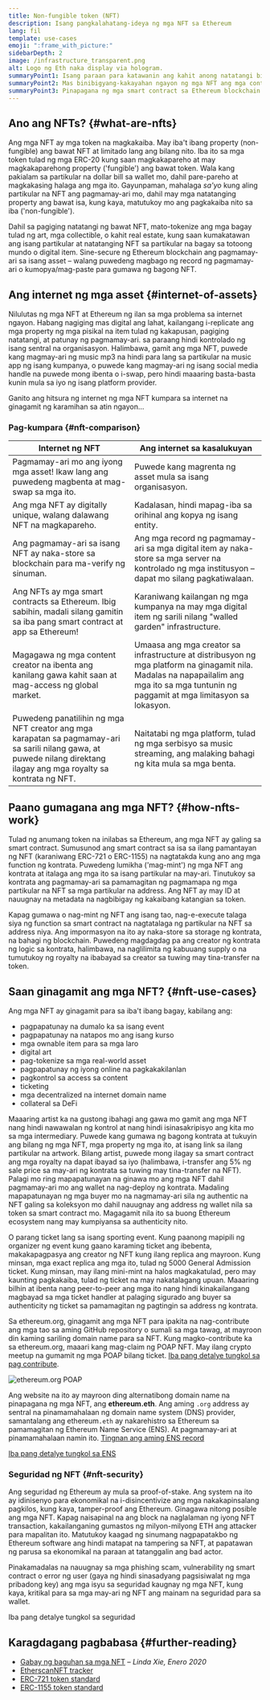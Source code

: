 ```yaml
---
title: Non-fungible token (NFT)
description: Isang pangkalahatang-ideya ng mga NFT sa Ethereum
lang: fil
template: use-cases
emoji: ":frame_with_picture:"
sidebarDepth: 2
image: /infrastructure_transparent.png
alt: Logo ng Eth naka display via hologram.
summaryPoint1: Isang paraan para katawanin ang kahit anong natatangi bilang Ethereum-based asset.
summaryPoint2: Mas binibigyang-kakayahan ngayon ng mga NFT ang mga content creator.
summaryPoint3: Pinapagana ng mga smart contract sa Ethereum blockchain.
---
```


## Ano ang NFTs? \{#what-are-nfts}

Ang mga NFT ay mga token na magkakaiba. May iba't ibang property (non-fungible) ang bawat NFT at limitado lang ang bilang nito. Iba ito sa mga token tulad ng mga ERC-20 kung saan magkakapareho at may magkakaparehong property ('fungible') ang bawat token. Wala kang pakialam sa partikular na dollar bill sa wallet mo, dahil pare-pareho at magkakasing halaga ang mga ito. Gayunpaman, mahalaga _sa'yo_ kung aling partikular na NFT ang pagmamay-ari mo, dahil may mga natatanging property ang bawat isa, kung kaya, matutukoy mo ang pagkakaiba nito sa iba ('non-fungible').

Dahil sa pagiging natatangi ng bawat NFT, mato-tokenize ang mga bagay tulad ng art, mga collectible, o kahit real estate, kung saan kumakatawan ang isang partikular at natatanging NFT sa partikular na bagay sa totoong mundo o digital item. Sine-secure ng Ethereum blockchain ang pagmamay-ari sa isang asset – walang puwedeng magbago ng record ng pagmamay-ari o kumopya/mag-paste para gumawa ng bagong NFT.

<YouTube id="Xdkkux6OxfM" />

## Ang internet ng mga asset \{#internet-of-assets}

Nilulutas ng mga NFT at Ethereum ng ilan sa mga problema sa internet ngayon. Habang nagiging mas digital ang lahat, kailangang i-replicate ang mga property ng mga pisikal na item tulad ng kakapusan, pagiging natatangi, at patunay ng pagmamay-ari. sa paraang hindi kontrolado ng isang sentral na organisasyon. Halimbawa, gamit ang mga NFT, puwede kang magmay-ari ng music mp3 na hindi para lang sa partikular na music app ng isang kumpanya, o puwede kang magmay-ari ng isang social media handle na puwede mong ibenta o i-swap, pero hindi maaaring basta-basta kunin mula sa iyo ng isang platform provider.

Ganito ang hitsura ng internet ng mga NFT kumpara sa internet na ginagamit ng karamihan sa atin ngayon...

### Pag-kumpara \{#nft-comparison}

| Internet ng NFT                                                                                                                                                        | Ang internet sa kasalukuyan                                                                                                                                                                |
| ---------------------------------------------------------------------------------------------------------------------------------------------------------------------- | ------------------------------------------------------------------------------------------------------------------------------------------------------------------------------------------ |
| Pagmamay-ari mo ang iyong mga asset! Ikaw lang ang puwedeng magbenta at mag-swap sa mga ito.                                                                           | Puwede kang magrenta ng asset mula sa isang organisasyon.                                                                                                                                  |
| Ang mga NFT ay digitally unique, walang dalawang NFT na magkapareho.                                                                                                   | Kadalasan, hindi mapag-iba sa orihinal ang kopya ng isang entity.                                                                                                                          |
| Ang pagmamay-ari sa isang NFT ay naka-store sa blockchain para ma-verify ng sinuman.                                                                                   | Ang mga record ng pagmamay-ari sa mga digital item ay naka-store sa mga server na kontrolado ng mga institusyon – dapat mo silang pagkatiwalaan.                                           |
| Ang NFTs ay mga smart contracts sa Ethereum. Ibig sabihin, madali silang gamitin sa iba pang smart contract at app sa Ethereum!                                        | Karaniwang kailangan ng mga kumpanya na may mga digital item ng sarili nilang "walled garden" infrastructure.                                                                              |
| Magagawa ng mga content creator na ibenta ang kanilang gawa kahit saan at mag-access ng global market.                                                                 | Umaasa ang mga creator sa infrastructure at distribusyon ng mga platform na ginagamit nila. Madalas na napapailalim ang mga ito sa mga tuntunin ng paggamit at mga limitasyon sa lokasyon. |
| Puwedeng panatilihin ng mga NFT creator ang mga karapatan sa pagmamay-ari sa sarili nilang gawa, at puwede nilang direktang ilagay ang mga royalty sa kontrata ng NFT. | Naitatabi ng mga platform, tulad ng mga serbisyo sa music streaming, ang malaking bahagi ng kita mula sa mga benta.                                                                        |

## Paano gumagana ang mga NFT? \{#how-nfts-work}

Tulad ng anumang token na inilabas sa Ethereum, ang mga NFT ay galing sa smart contract. Sumusunod ang smart contract sa isa sa ilang pamantayan ng NFT (karaniwang ERC-721 o ERC-1155) na nagtatakda kung ano ang mga function ng kontrata. Puwedeng lumikha ('mag-mint') ng mga NFT ang kontrata at italaga ang mga ito sa isang partikular na may-ari. Tinutukoy sa kontrata ang pagmamay-ari sa pamamagitan ng pagmamapa ng mga partikular na NFT sa mga partikular na address. Ang NFT ay may ID at nauugnay na metadata na nagbibigay ng kakaibang katangian sa token.

Kapag gumawa o nag-mint ng NFT ang isang tao, nag-e-execute talaga siya ng function sa smart contract na nagtatalaga ng partikular na NFT sa address niya. Ang impormasyon na ito ay naka-store sa storage ng kontrata, na bahagi ng blockchain. Puwedeng magdagdag pa ang creator ng kontrata ng logic sa kontrata, halimbawa, na naglilimita ng kabuuang supply o na tumutukoy ng royalty na ibabayad sa creator sa tuwing may tina-transfer na token.

## Saan ginagamit ang mga NFT? \{#nft-use-cases}

Ang mga NFT ay ginagamit para sa iba't ibang bagay, kabilang ang:

- pagpapatunay na dumalo ka sa isang event
- pagpapatunay na natapos mo ang isang kurso
- mga ownable item para sa mga laro
- digital art
- pag-tokenize sa mga real-world asset
- pagpapatunay ng iyong online na pagkakakilanlan
- pagkontrol sa access sa content
- ticketing
- mga decentralized na internet domain name
- collateral sa DeFi

Maaaring artist ka na gustong ibahagi ang gawa mo gamit ang mga NFT nang hindi nawawalan ng kontrol at nang hindi isinasakripisyo ang kita mo sa mga intermediary. Puwede kang gumawa ng bagong kontrata at tukuyin ang bilang ng mga NFT, mga property ng mga ito, at isang link sa ilang partikular na artwork. Bilang artist, puwede mong ilagay sa smart contract ang mga royalty na dapat ibayad sa iyo (halimbawa, i-transfer ang 5% ng sale price sa may-ari ng kontrata sa tuwing may tina-transfer na NFT). Palagi mo ring mapapatunayan na ginawa mo ang mga NFT dahil pagmamay-ari mo ang wallet na nag-deploy ng kontrata. Madaling mapapatunayan ng mga buyer mo na nagmamay-ari sila ng authentic na NFT galing sa koleksyon mo dahil nauugnay ang address ng wallet nila sa token sa smart contract mo. Magagamit nila ito sa buong Ethereum ecosystem nang may kumpiyansa sa authenticity nito.

O parang ticket lang sa isang sporting event. Kung paanong mapipili ng organizer ng event kung gaano karaming ticket ang ibebenta, makakapagpasya ang creator ng NFT kung ilang replica ang mayroon. Kung minsan, mga exact replica ang mga ito, tulad ng 5000 General Admission ticket. Kung minsan, may ilang mini-mint na halos magkakatulad, pero may kaunting pagkakaiba, tulad ng ticket na may nakatalagang upuan. Maaaring bilhin at ibenta nang peer-to-peer ang mga ito nang hindi kinakailangang magbayad sa mga ticket handler at palaging sigurado ang buyer sa authenticity ng ticket sa pamamagitan ng pagtingin sa address ng kontrata.

Sa ethereum.org, ginagamit ang mga NFT para ipakita na nag-contribute ang mga tao sa aming GitHub repository o sumali sa mga tawag, at mayroon din kaming sariling domain name para sa NFT. Kung magko-contribute ka sa ethereum.org, maaari kang mag-claim ng POAP NFT. May ilang crypto meetup na gumamit ng mga POAP bilang ticket. [Iba pang detalye tungkol sa pag contribute](/contributing/#poap).

![ethereum.org POAP](./poap.png)

Ang website na ito ay mayroon ding alternatibong domain name na pinapagana ng mga NFT, ang **ethereum.eth**. Ang aming `.org` address ay sentral na pinamamahalaan ng domain name system (DNS) provider, samantalang ang ethereum`.eth` ay nakarehistro sa Ethereum sa pamamagitan ng Ethereum Name Service (ENS). At pagmamay-ari at pinamamahalaan namin ito. [Tingnan ang aming ENS record](https://app.ens.domains/name/ethereum.eth)

[Iba pang detalye tungkol sa ENS](https://app.ens.domains)

<Divider />

### Seguridad ng NFT \{#nft-security}

Ang seguridad ng Ethereum ay mula sa proof-of-stake. Ang system na ito ay idinisenyo para ekonomikal na i-disincentivize ang mga nakakapinsalang pagkilos, kung kaya, tamper-proof ang Ethereum. Ginagawa nitong posible ang mga NFT. Kapag naisapinal na ang block na naglalaman ng iyong NFT transaction, kakailanganing gumastos ng milyon-milyong ETH ang attacker para mapalitan ito. Matutukoy kaagad ng sinumang nagpapatakbo ng Ethereum software ang hindi matapat na tampering sa NFT, at papatawan ng parusa sa ekonomikal na paraan at tatanggalin ang bad actor.

Pinakamadalas na nauugnay sa mga phishing scam, vulnerability ng smart contract o error ng user (gaya ng hindi sinasadyang pagsisiwalat ng mga pribadong key) ang mga isyu sa seguridad kaugnay ng mga NFT, kung kaya, kritikal para sa mga may-ari ng NFT ang mainam na seguridad para sa wallet.

<ButtonLink to="/security/">
  Iba pang detalye tungkol sa seguridad
</ButtonLink>

## Karagdagang pagbabasa \{#further-reading}

- [Gabay ng baguhan sa mga NFT](https://linda.mirror.xyz/df649d61efb92c910464a4e74ae213c4cab150b9cbcc4b7fb6090fc77881a95d) – _Linda Xie, Enero 2020_
- [EtherscanNFT tracker](https://etherscan.io/nft-top-contracts)
- [ERC-721 token standard](/developers/docs/standards/tokens/erc-721/)
- [ERC-1155 token standard](/developers/docs/standards/tokens/erc-1155/)

<Divider />

<QuizWidget quizKey="nfts" />
